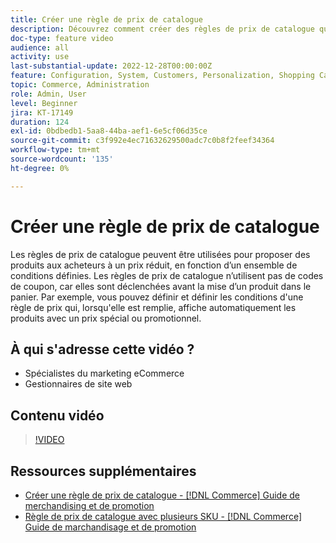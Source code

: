 ```yaml
---
title: Créer une règle de prix de catalogue
description: Découvrez comment créer des règles de prix de catalogue qui proposent des produits aux acheteurs à un prix réduit basé sur un ensemble de conditions définies.
doc-type: feature video
audience: all
activity: use
last-substantial-update: 2022-12-28T00:00:00Z
feature: Configuration, System, Customers, Personalization, Shopping Cart, Price Rules
topic: Commerce, Administration
role: Admin, User
level: Beginner
jira: KT-17149
duration: 124
exl-id: 0bdbedb1-5aa8-44ba-aef1-6e5cf06d35ce
source-git-commit: c3f992e4ec71632629500adc7c0b8f2feef34364
workflow-type: tm+mt
source-wordcount: '135'
ht-degree: 0%

---
```


# Créer une règle de prix de catalogue

Les règles de prix de catalogue peuvent être utilisées pour proposer des produits aux acheteurs à un prix réduit, en fonction d’un ensemble de conditions définies. Les règles de prix de catalogue n’utilisent pas de codes de coupon, car elles sont déclenchées avant la mise d’un produit dans le panier. Par exemple, vous pouvez définir et définir les conditions d&#39;une règle de prix qui, lorsqu&#39;elle est remplie, affiche automatiquement les produits avec un prix spécial ou promotionnel.

## À qui s&#39;adresse cette vidéo ?

- Spécialistes du marketing eCommerce
- Gestionnaires de site web

## Contenu vidéo

>[!VIDEO](https://video.tv.adobe.com/v/343834?quality=12&learn=on)

## Ressources supplémentaires

- [Créer une règle de prix de catalogue - [!DNL Commerce] Guide de merchandising et de promotion](https://experienceleague.adobe.com/docs/commerce-admin/marketing/promotions/catalog-rules/price-rules-catalog-create.html?lang=fr)
- [Règle de prix de catalogue avec plusieurs SKU - [!DNL Commerce] Guide de marchandisage et de promotion](https://experienceleague.adobe.com/docs/commerce-admin/marketing/promotions/catalog-rules/price-rule-multiple-sku.html?lang=fr)
